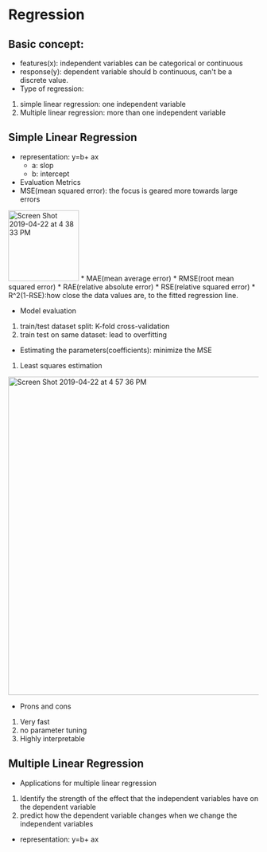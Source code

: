 # Regression
## Basic concept:
* features(x): independent variables can be categorical or continuous
* response(y): dependent variable should b continuous, can't be a discrete value.
* Type of regression:
1. simple linear regression: one independent variable
2. Multiple linear regression: more than one independent variable

## Simple Linear Regression
* representation: y=b+ ax
  * a: slop
  * b: intercept
* Evaluation Metrics 
 * MSE(mean squared error): the focus is geared more towards large errors
<img width="142" alt="Screen Shot 2019-04-22 at 4 38 33 PM" src="https://user-images.githubusercontent.com/27160394/56528401-1f97a680-651d-11e9-8c6e-5a6e8d58365c.png">
 * MAE(mean average error)
 * RMSE(root mean squared error)
 * RAE(relative absolute error)
 * RSE(relative squared error)
 * R^2(1-RSE):how close the data values are, to the fitted regression line.

* Model evaluation
1. train/test dataset split: K-fold cross-validation
2. train test on same dataset: lead to overfitting

* Estimating the parameters(coefficients): minimize the MSE
 1. Least squares estimation
<img width="639" alt="Screen Shot 2019-04-22 at 4 57 36 PM" src="https://user-images.githubusercontent.com/27160394/56530067-ce3ce680-651f-11e9-949a-eb4baa4b6b92.png">


* Prons and cons
1. Very fast
2. no parameter tuning
3. Highly interpretable
  
## Multiple Linear Regression
* Applications for multiple linear regression
1. Identify the strength of the effect that the independent variables have on the dependent variable
2. predict how the dependent variable changes when we change the independent variables
* representation: y=b+ ax

